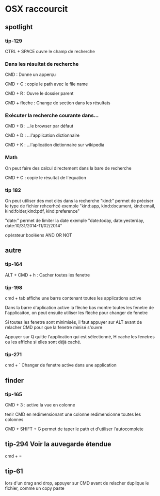 OSX raccourcit
===============


## spotlight 

### tip-129

CTRL + SPACE ouvre le champ de recherche

### Dans les résultat de recherche

CMD : Donne un apperçu

CMD + C : copie le path avec le file name

CMD + R  : Ouvre le dossier parent

CMD + flèche : Change de section dans les résultats

### Exécuter la recherche courante dans...

CMD + B : ...le browser par défaut

CMD + D : ...l'application dictionnaire

CMD + K : ...l'aplication dictionnaire sur wikipedia

### Math
On peut faire des calcul directement dans la bare de recherche

CMD + C : copie le résultat de l'équation


### tip 182
On peut utiliser des mot clés dans la recherche
"kind:" permet de préciser le type de fichier rehcerhcé
exemple "kind:app, kind:document, kind:email, kind:folder,kind:pdf, kind:preference"

"date:" permet de limiter la date
exemple "date:today, date:yesterday, date:10/31/2014-11/02/2014"

opérateur booléens 
AND OR NOT


## autre 
### tip-164
ALT + CMD + h : Cacher toutes les fenetre

### tip-198
cmd + tab affiche une barre contenant toutes les applications active 

Dans la barre d'aplication active la flèche bas montre toutes les fenetre de 
l'applicaiton, on peut ensuite utiliser les flèche pour changer de fenetre

Si toutes les fenetre sont minimisés, il faut appuyer sur ALT avant de relacher
CMD pour que la fenetre minisé s'ouvre

Appuyer sur Q quitte l'application qui est sélectionné, H cache les fenetres ou
les affiche si elles sont déjà caché.

### tip-271
cmd + ` Changer de fenetre active dans une application



## finder

### tip-165
CMD + 3 : active la vue en colonne

tenir CMD en redimensionant une colonne redimensionne toutes les colonnes


CMD + SHIFT + G permet de taper le path et d'utiliser l'autocomplete


## tip-294 Voir la auvegarde étendue
cmd + = 


## tip-61

lors d'un drag and drop, appuyer sur CMD avant de relacher duplique le fichier,
comme un copy paste



